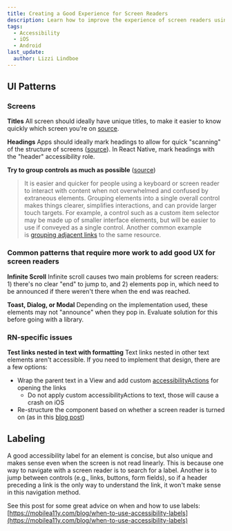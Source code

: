 ```yaml
---
title: Creating a Good Experience for Screen Readers
description: Learn how to improve the experience of screen readers using your app!
tags:
  - Accessibility
  - iOS
  - Android
last_update:
  author: Lizzi Lindboe
---
```


## UI Patterns

### Screens

**Titles**
All screen should ideally have unique titles, to make it easier to know quickly which screen you're on [source](https://www.a11yportal.com/guidelines/design/structure.html#unique-page-screen-titles).

**Headings**
Apps should ideally mark headings to allow for quick "scanning" of the structure of screens ([source](https://www.a11yportal.com/guidelines/design/structure.html#headings)). In React Native, mark headings with the "header" accessibility role.

**Try to group controls as much as possible**
([source](https://www.a11yportal.com/guidelines/design/structure.html#grouped-elements))

> It is easier and quicker for people using a keyboard or screen reader to interact with content when not overwhelmed and confused by extraneous elements. Grouping elements into a single overall control makes things clearer, simplifies interactions, and can provide larger touch targets.
> For example, a control such as a custom item selector may be made up of smaller interface elements, but will be easier to use if conveyed as a single control. Another common example is [grouping adjacent links](https://www.a11yportal.com/guidelines/design/links.html#combining-repeated-links) to the same resource.

### Common patterns that require more work to add good UX for screen readers

**Infinite Scroll**
Infinite scroll causes two main problems for screen readers: 1) there's no clear "end" to jump to, and 2) elements pop in, which need to be announced if there weren't there when the end was reached.

**Toast, Dialog, or Modal**
Depending on the implementation used, these elements may not "announce" when they pop in. Evaluate solution for this before going with a library.

### RN-specific issues

**Test links nested in text with formatting**
Text links nested in other text elements aren't accessible. If you need to implement that design, there are a few options:

- Wrap the parent text in a View and add custom [accessibilityActions](https://reactnative.dev/docs/accessibility#accessibility-actions) for opening the links
  - Do not apply custom accessibilityActions to text, those will cause a crash on iOS
- Re-structure the component based on whether a screen reader is turned on (as in this [blog post](https://callstack.com/blog/react-native-android-accessibility-tips/))

## Labeling

A good accessibility label for an element is concise, but also unique and makes sense even when the screen is not read linearly. This is because one way to navigate with a screen reader is to search for a label. Another is to jump between controls (e.g., links, buttons, form fields), so if a header preceding a link is the only way to understand the link, it won't make sense in this navigation method.

See this post for some great advice on when and how to use labels: [https://mobilea11y.com/blog/when-to-use-accessibility-labels](https://mobilea11y.com/blog/when-to-use-accessibility-labels)
